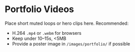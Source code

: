 # Portfolio Videos

Place short muted loops or hero clips here. Recommended:

- H.264 `.mp4` or `.webm` for browsers
- Keep under 10–15s, <5MB
- Provide a poster image in `/images/portfolio/` if possible

